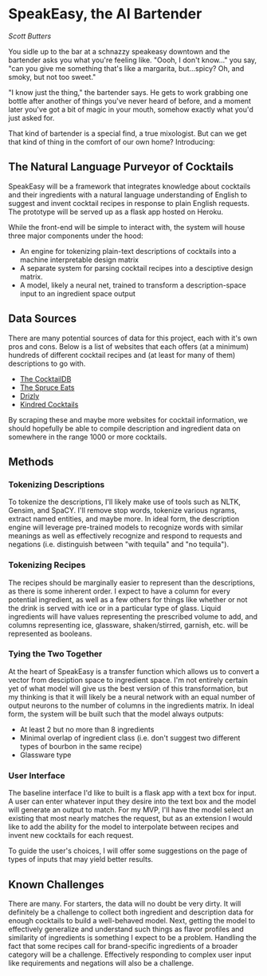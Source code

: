 # SpeakEasy, the AI Bartender

*Scott Butters*

You sidle up to the bar at a schnazzy speakeasy downtown and the bartender asks you what you're feeling like. "Oooh, I don't know..." you say, "can you give me something that's like a margarita, but…spicy? Oh, and smoky, but not too sweet."

"I know just the thing," the bartender says. He gets to work grabbing one bottle after another of things you've never heard of before, and a moment later you've got a bit of magic in your mouth, somehow exactly what you'd just asked for. 

That kind of bartender is a special find, a true mixologist. But can we get that kind of thing in the comfort of our own home? Introducing:

## The Natural Language Purveyor of Cocktails

SpeakEasy will be a framework that integrates knowledge about cocktails and their ingredients with a natural language understanding of English to suggest and invent cocktail recipes in response to plain English requests. The prototype will be served up as a flask app hosted on Heroku.

While the front-end will be simple to interact with, the system will house three major components under the hood:

* An engine for tokenizing plain-text descriptions of cocktails into a machine interpretable design matrix
* A separate system for parsing cocktail recipes into a desciptive design matrix.
* A model, likely a neural net, trained to transform a description-space input to an ingredient space output

## Data Sources

There are many potential sources of data for this project, each with it's own pros and cons. Below is a list of websites that each offers (at a minimum) hundreds of different cocktail recipes and (at least for many of them) descriptions to go with.

* [The CocktailDB](https://www.thecocktaildb.com/)
* [The Spruce Eats](https://www.thespruceeats.com/a-to-z-cocktail-recipes-3962886)
* [Drizly](https://drizly.com/recipes#all-recipes)
* [Kindred Cocktails](https://kindredcocktails.com/cocktail?scope=0)

By scraping these and maybe more websites for cocktail information, we should hopefully be able to compile description and ingredient data on somewhere in the range 1000 or more cocktails.

## Methods

### Tokenizing Descriptions

To tokenize the descriptions, I'll likely make use of tools such as NLTK, Gensim, and SpaCY. I'll remove stop words, tokenize various ngrams, extract named entities, and maybe more. In ideal form, the description engine will leverage pre-trained models to recognize words with similar meanings as well as effectively recognize and respond to requests and negations (i.e. distinguish between "with tequila" and "no tequila").

### Tokenizing Recipes

The recipes should be marginally easier to represent than the descriptions, as there is some inherent order. I expect to have a column for every potential ingredient, as well as a few others for things like whether or not the drink is served with ice or in a particular type of glass. Liquid ingredients will have values representing the prescribed volume to add, and columns representing ice, glassware, shaken/stirred, garnish, etc. will be represented as booleans.

### Tying the Two Together

At the heart of SpeakEasy is a transfer function which allows us to convert a vector from desciption space to ingredient space. I'm not entirely certain yet of what model will give us the best version of this transformation, but my thinking is that it will likely be a neural network with an equal number of output neurons to the number of columns in the ingredients matrix. In ideal form, the system will be built such that the model always outputs:

* At least 2 but no more than 8 ingredients
* Minimal overlap of ingredient class (i.e. don't suggest two different types of bourbon in the same recipe)
* Glassware type

### User Interface

The baseline interface I'd like to built is a flask app with a text box for input. A user can enter whatever input they desire into the text box and the model will generate an output to match. For my MVP, I'll have the model select an existing that most nearly matches the request, but as an extension I would like to add the ability for the model to interpolate between recipes and invent new cocktails for each request.

To guide the user's choices, I will offer some suggestions on the page of types of inputs that may yield better results.

## Known Challenges

There are many. For starters, the data will no doubt be very dirty. It will definitely be a challenge to collect both ingredient and description data for enough cocktails to build a well-behaved model. Next, getting the model to effectively generalize and understand such things as flavor profiles and similarity of ingredients is something I expect to be a problem. Handling the fact that some recipes call for brand-specific ingredients of a broader category will be a challenge. Effectively responding to complex user input like requirements and negations will also be a challenge.